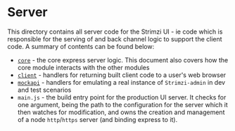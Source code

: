 # Server

This directory contains all server code for the Strimzi UI - ie code which is responsible for the serving of and back channel logic to support the client code. A summary of contents can be found below:

- [`core`](./core/README.md) - the core express server logic. This document also covers how the core module interacts with the other modules
- [`client`](./client/README.md) - handlers for returning built client code to a user's web browser
- [`mockapi`](./mockapi/README.md) - handlers for emulating a real instance of `Strimzi-admin` in dev and test scenarios
- `main.js` - the build entry point for the production UI server. It checks for one argument, being the path to the configuration for the server which it then watches for modification, and owns the creation and management of a node `http`/`https` server (and binding express to it).
